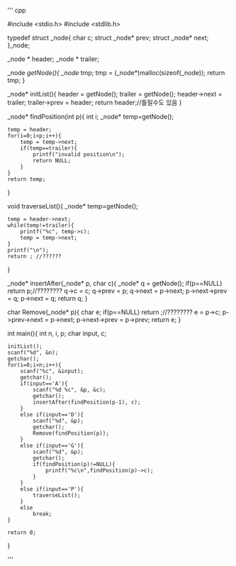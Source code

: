 ''' cpp

#include <stdio.h>
#include <stdlib.h>

typedef struct _node{
	char c;
	struct _node* prev;
	struct _node* next;
}_node;

_node * header;
_node * trailer;

_node *getNode(){
	_node* tmp;
	tmp = (_node*)malloc(sizeof(_node));
	return tmp;
}

_node* initList(){
	header = getNode();
	trailer = getNode();
	header->next = trailer;
	trailer->prev = header;
	return header;//틀릴수도 있음
}

_node* findPosition(int p){
	int i;
	_node* temp=getNode();

	temp = header;
	for(i=0;i<p;i++){
		temp = temp->next;
		if(temp==trailer){
			printf("invalid position\n");
			return NULL;
		}
	}
	return temp;
}

void traverseList(){
	_node* temp=getNode();

	temp = header->next;
	while(temp!=trailer){
		printf("%c", temp->c);
		temp = temp->next;
	}
	printf("\n");
	return ; //??????
}

_node* insertAfter(_node* p, char c){
	_node* q = getNode();
	if(p==NULL)
		return p;//????????
	q->c = c;
	q->prev = p;
	q->next = p->next;
	p->next->prev = q;
	p->next = q;
	return q;
}

char Remove(_node* p){
	char e;
	if(p==NULL)
		return ;//????????
	e = p->c;
	p->prev->next = p->next;
	p->next->prev = p->prev;
	return e;
}

int main(){
	int n, i, p;
	char input, c;

	initList();
	scanf("%d", &n);
	getchar();
	for(i=0;i<n;i++){
		scanf("%c", &input);
		getchar();
		if(input=='A'){
			scanf("%d %c", &p, &c);
			getchar();
			insertAfter(findPosition(p-1), c);
		}
		else if(input=='D'){
			scanf("%d", &p);
			getchar();
			Remove(findPosition(p));
		}
		else if(input=='G'){
			scanf("%d", &p);
			getchar();
			if(findPosition(p)!=NULL){
				printf("%c\n",findPosition(p)->c);
			}
		}
		else if(input=='P'){
			traverseList();
		}
		else
			break;
	}

	return 0;
}

'''
